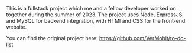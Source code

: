 This is a fullstack project which me and a fellow developer worked on together during the summer of 2023.
The project uses Node, ExpressJS, and MySQL for backend integration, with HTMl and CSS for the front-end website.

You can find the original project here: https://github.com/VerMohit/to-do-list





